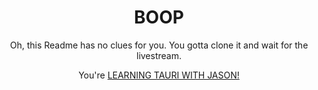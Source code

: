 <div align="center">

# BOOP

Oh, this Readme has no clues for you.
You gotta clone it and wait for the livestream.

You're [LEARNING TAURI WITH JASON!](https://twitch.tv/jlengstorf)

</div>
